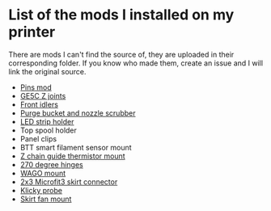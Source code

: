 # List of the mods I installed on my printer
There are mods I can't find the source of, they are uploaded in their corresponding folder. If you know who made them, create an issue and I will link the original source.
- [Pins mod](https://github.com/VoronDesign/VoronUsers/tree/master/printer_mods/hartk1213/Voron2.4_Trident_Pins_Mod)
- [GE5C Z joints](https://github.com/VoronDesign/VoronUsers/tree/master/printer_mods/hartk1213/Voron2.4_GE5C)
- [Front idlers](https://github.com/Ramalama2/Voron-2-Mods/tree/main/Front_Idlers)
- [Purge bucket and nozzle scrubber](https://github.com/VoronDesign/VoronUsers/tree/master/printer_mods/edwardyeeks/Decontaminator_Purge_Bucket_&_Nozzle_Scrubber)
- [LED strip holder](https://www.thingiverse.com/thing:4933314)
- Top spool holder
- Panel clips
- BTT smart filament sensor mount
- [Z chain guide thermistor mount](https://github.com/VoronDesign/VoronUsers/tree/master/printer_mods/jeoje/Z_Chain_Guide_Thermistor_Mount)
- [270 degree hinges](https://github.com/VoronDesign/VoronUsers/tree/master/printer_mods/AlexanderT-Moss/270-Clamping-Hinges)
- [WAGO mount](https://github.com/VoronDesign/VoronUsers/tree/master/printer_mods/Boingomw/Wago_mount)
- [2x3 Microfit3 skirt connector](https://github.com/VoronDesign/VoronUsers/tree/master/printer_mods/samwiseg0/microfit_2x3_skirt_connector_adxl)
- [Klicky probe](https://github.com/VoronDesign/VoronUsers/tree/master/printer_mods/JosAr/Klicky-Probe)
- [Skirt fan mount](https://www.teamfdm.com/files/file/357-skirt-fan-mount/)
